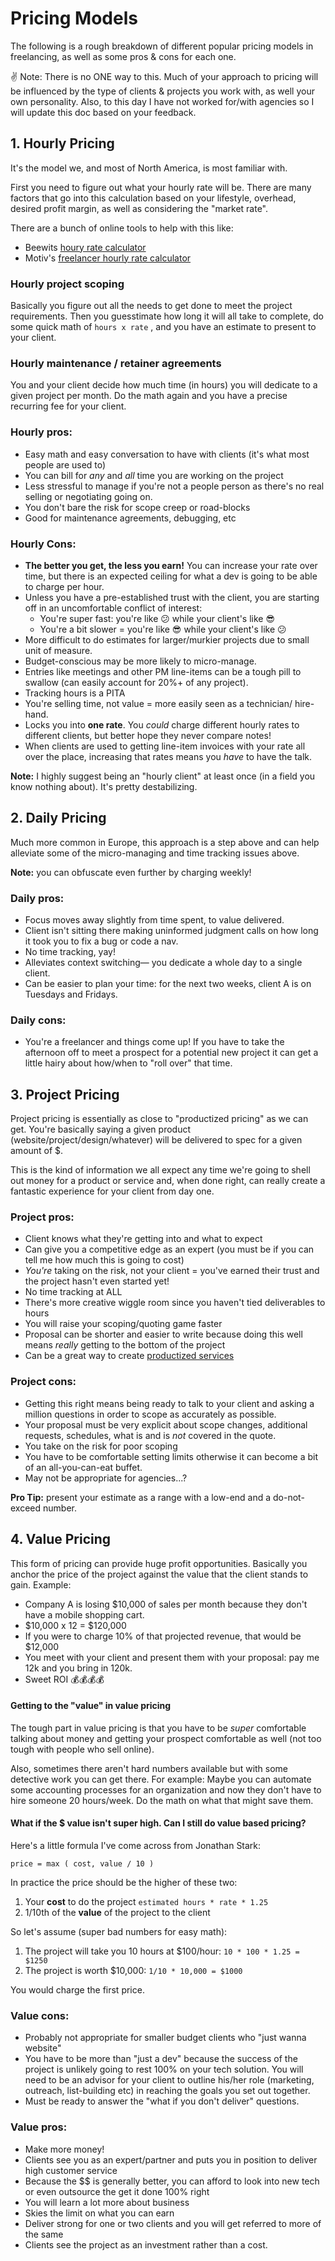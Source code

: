 # Pricing Models

The following is a rough breakdown of different popular pricing models in freelancing, as well as some pros & cons for each one.

✌️ Note: There is no ONE way to this. Much of your approach to pricing will be influenced by the type of clients & projects you work with, as well your own personality. Also, to this day I have not worked for/with agencies so I will update this doc based on your feedback.

## 1. Hourly Pricing

It's the model we, and most of North America, is most familiar with.

First you need to figure out what your hourly rate will be. There are many factors that go into this calculation based on your lifestyle, overhead, desired profit margin, as well as considering the "market rate".

There are a bunch of online tools to help with this like:

- Beewits [houry rate calculator](https://hourlyrate.beewits.com/)
- Motiv's [freelancer hourly rate calculator](https://motivapp.com/freelance-hourly-rate-calculator)

### Hourly project scoping

Basically you figure out all the needs to get done to meet the project requirements. Then you guesstimate how long it will all take to complete, do some quick math of `hours x rate` , and you have an estimate to present to your client.


### Hourly maintenance / retainer agreements

You and your client decide how much time (in hours) you will dedicate to a given project per month. Do the math again and you have a precise recurring fee for your client.

### Hourly pros:

- Easy math and easy conversation to have with clients (it's what most people are used to)
- You can bill for _any_ and _all_ time you are working on the project
- Less stressful to manage if you're not a people person as there's no real selling or negotiating going on.
- You don't bare the risk for scope creep or road-blocks
- Good for maintenance agreements, debugging, etc

### Hourly Cons:

- __The better you get, the less you earn!__ You can increase your rate over time, but there is an expected ceiling for what a dev is going to be able to charge per hour.
- Unless you have a pre-established trust with the client, you are starting off in an uncomfortable conflict of interest:
  + You're super fast: you're like 😕 while your client's like 😎
  + You're a bit slower = you're like 😎 while your client's like 😕
- More difficult to do estimates for larger/murkier projects due to small unit of measure.
- Budget-conscious may be more likely to micro-manage.
- Entries like meetings and other PM line-items can be a tough pill to swallow (can easily account for 20%+ of any project). 
- Tracking hours is a PITA
- You're selling time, not value = more easily seen as a technician/
hire-hand.
- Locks you into __one rate__. You _could_ charge different hourly rates to different clients, but better hope they never compare notes!
- When clients are used to getting line-item invoices with your rate all over the place, increasing that rates means you _have_ to have the talk.

__Note:__ I highly suggest being an "hourly client" at least once (in a field you know nothing about). It's pretty destabilizing.

## 2. Daily Pricing

Much more common in Europe, this approach is a step above and can help alleviate some of the micro-managing and time tracking issues above. 

__Note:__ you can obfuscate even further by charging weekly!

### Daily pros:

- Focus moves away slightly from time spent, to value delivered.
- Client isn't sitting there making uninformed judgment calls on how long it took you to fix a bug or code a nav.
- No time tracking, yay!
- Alleviates context switching— you dedicate a whole day to a single client.
- Can be easier to plan your time: for the next two weeks, client A is on Tuesdays and Fridays.

### Daily cons:

- You're a freelancer and things come up! If you have to take the afternoon off to meet a prospect for a potential new project it can get a little hairy about how/when to "roll over" that time.

## 3. Project Pricing

Project pricing is essentially as close to "productized pricing" as we can get. You're basically saying a given product (website/project/design/whatever) will be delivered to spec for a given amount of $.

This is the kind of information we all expect any time we're going to shell out money for a product or service and, when done right, can really create a fantastic experience for your client from day one.

### Project pros:

- Client knows what they're getting into and what to expect
- Can give you a competitive edge as an expert (you must be if you can tell me how much this is going to cost)
- _You're_ taking on the risk, not your client = you've earned their trust and the project hasn't even started yet!
- No time tracking at ALL
- There's more creative wiggle room since you haven't tied deliverables to hours
- You will raise your scoping/quoting game faster
- Proposal can be shorter and easier to write because doing this well means _really_ getting to the bottom of the project
- Can be a great way to create [productized services](http://www.elleandcompanydesign.com/blog/2015/4/30/how-i-design-a-full-brand-and-website-in-just-2-weeks)

### Project cons:

- Getting this right means being ready to talk to your client and asking a million questions in order to scope as accurately as possible.
- Your proposal must be very explicit about scope changes, additional requests, schedules, what is and is _not_ covered in the quote.
- You take on the risk for poor scoping
- You have to be comfortable setting limits otherwise it can become a bit of an all-you-can-eat buffet.
- May not be appropriate for agencies...?

__Pro Tip:__ present your estimate as a range with a low-end and a do-not-exceed number.

## 4. Value Pricing

This form of pricing can provide huge profit opportunities. Basically you anchor the price of the project against the value that the client stands to gain. Example:

- Company A is losing $10,000 of sales per month because they don't have a mobile shopping cart.
- $10,000 x 12 = $120,000
- If you were to charge 10% of that projected revenue, that would be $12,000
- You meet with your client and present them with your proposal: pay me 12k and you bring in 120k.
- Sweet ROI 💰💰💰💰

#### Getting to the "value" in value pricing

The tough part in value pricing is that you have to be _super_ comfortable talking about money and getting your prospect comfortable as well (not too tough with people who sell online).

Also, sometimes there aren't hard numbers available but with some detective work you can get there. For example: Maybe you can automate some accounting processes for an organization and now they don't have to hire someone 20 hours/week. Do the math on what that might save them.

#### What if the $ value isn't super high. Can I still do value based pricing?

Here's a little formula I've come across from Jonathan Stark:

`price = max ( cost, value / 10 )`

In practice the price should be the higher of these two:

1. Your __cost__ to do the project `estimated hours * rate * 1.25`
2. 1/10th of the __value__ of the project to the client 

So let's assume (super bad numbers for easy math):

1. The project will take you 10 hours at $100/hour: `10 * 100 * 1.25 = $1250`
2. The project is worth $10,000: `1/10 * 10,000 = $1000`

You would charge the first price.

### Value cons:

- Probably not appropriate for smaller budget clients who "just wanna website"
- You have to be more than "just a dev" because the success of the project is unlikely going to rest 100% on your tech solution. You will need to be an advisor for your client to outline his/her role (marketing, outreach, list-building etc) in reaching the goals you set out together.
- Must be ready to answer the "what if you don't deliver" questions.

### Value pros:

- Make more money!
- Clients see you as an expert/partner and puts you in position to deliver high customer service
- Because the $$ is generally better, you can afford to look into new tech or even outsource the get it done 100% right
- You will learn a lot more about business
- Skies the limit on what you can earn
- Deliver strong for one or two clients and you will get referred to more of the same
- Clients see the project as an investment rather than a cost.